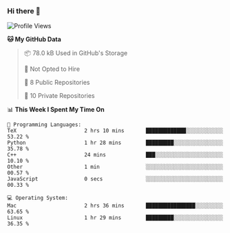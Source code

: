 ### Hi there 👋

<!--
**huayuan4396/huayuan4396** is a ✨ _special_ ✨ repository because its `README.md` (this file) appears on your GitHub profile.

Here are some ideas to get you started:

- 🔭 I’m currently working on ...
- 🌱 I’m currently learning ...
- 👯 I’m looking to collaborate on ...
- 🤔 I’m looking for help with ...
- 💬 Ask me about ...
- 📫 How to reach me: ...
- 😄 Pronouns: ...
- ⚡ Fun fact: ...
-->

<!--START_SECTION:waka-->
![Profile Views](http://img.shields.io/badge/Profile%20Views-0-blue)

**🐱 My GitHub Data** 

> 📦 78.0 kB Used in GitHub's Storage 
 > 
> 🚫 Not Opted to Hire
 > 
> 📜 8 Public Repositories 
 > 
> 🔑 10 Private Repositories 
 > 
📊 **This Week I Spent My Time On** 

```text
💬 Programming Languages: 
TeX                      2 hrs 10 mins       █████████████░░░░░░░░░░░░   53.22 % 
Python                   1 hr 28 mins        █████████░░░░░░░░░░░░░░░░   35.78 % 
C++                      24 mins             ███░░░░░░░░░░░░░░░░░░░░░░   10.10 % 
Other                    1 min               ░░░░░░░░░░░░░░░░░░░░░░░░░   00.57 % 
JavaScript               0 secs              ░░░░░░░░░░░░░░░░░░░░░░░░░   00.33 % 

💻 Operating System: 
Mac                      2 hrs 36 mins       ████████████████░░░░░░░░░   63.65 % 
Linux                    1 hr 29 mins        █████████░░░░░░░░░░░░░░░░   36.35 % 
```


<!--END_SECTION:waka-->
